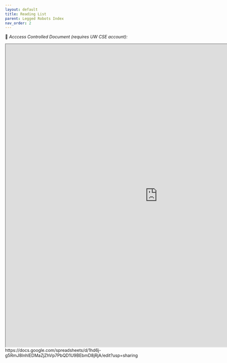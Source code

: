 ```yaml
---
layout: default
title: Reading List
parent: Legged Robots Index
nav_order: 2
---
```

🛑 *Acccess Controlled Document (requires UW CSE account):*
<iframe src="https://docs.google.com/spreadsheets/d/e/2PACX-1vRSkfweO8IU9cqMSjwpQexlh6McgQa2lQ3YbtOaKE87qAt7flqtSD8pasxHV-tOfVL1WqrFtD5dJS7v/pubhtml?widget=true&amp;headers=false" width="1000" height="1000"></iframe>
https://docs.google.com/spreadsheets/d/1hd6j-g5RmJ8lnhlEDMaZjZhVp7PbQD1U9BEbmD8jRjA/edit?usp=sharing